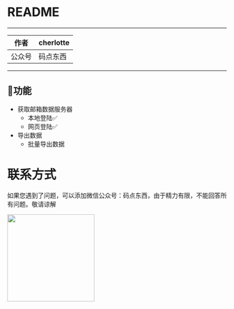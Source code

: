 README
===========================

**** 
|作者|cherlotte|
|---|---
|公众号|码点东西
****
## 🍉功能
- 获取邮箱数据服务器
    - 本地登陆✅
    - 网页登陆✅
- 导出数据
    - 批量导出数据


# 联系方式

如果您遇到了问题，可以添加微信公众号：码点东西，由于精力有限，不能回答所有问题。敬请谅解

<div>
  <img src="https://github.com/CherLotte/EmailboxMsg/assets/47664959/4045518c-3706-4fd8-be37-bfa2b8882bc2" height="200">
</div>

   
